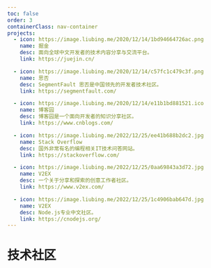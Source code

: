 ```yaml
---
toc: false
order: 3
containerClass: nav-container
projects:
  - icon: https://image.liubing.me/2020/12/14/1bd94664726ac.png
    name: 掘金
    desc: 面向全球中文开发者的技术内容分享与交流平台。
    link: https://juejin.cn/

  - icon: https://image.liubing.me/2020/12/14/c57fc1c479c3f.png
    name: 思否
    desc: SegmentFault 思否是中国领先的开发者技术社区。
    link: https://segmentfault.com/

  - icon: https://image.liubing.me/2020/12/14/e11b1bd881521.ico
    name: 博客园
    desc: 博客园是一个面向开发者的知识分享社区。
    link: https://www.cnblogs.com/

  - icon: https://image.liubing.me/2022/12/25/ee41b688b2dc2.jpg
    name: Stack Overflow
    desc: 国外非常有名的编程相关IT技术问答网站。
    link: https://stackoverflow.com/

  - icon: https://image.liubing.me/2022/12/25/0aa69843a3d72.jpg
    name: V2EX
    desc: 一个关于分享和探索的创意工作者社区。
    link: https://www.v2ex.com/

  - icon: https://image.liubing.me/2022/12/25/1c4906bab647d.jpg
    name: V2EX
    desc: Node.js专业中文社区。
    link: https://cnodejs.org/
---
```


# 技术社区

<ProjectPanel />
